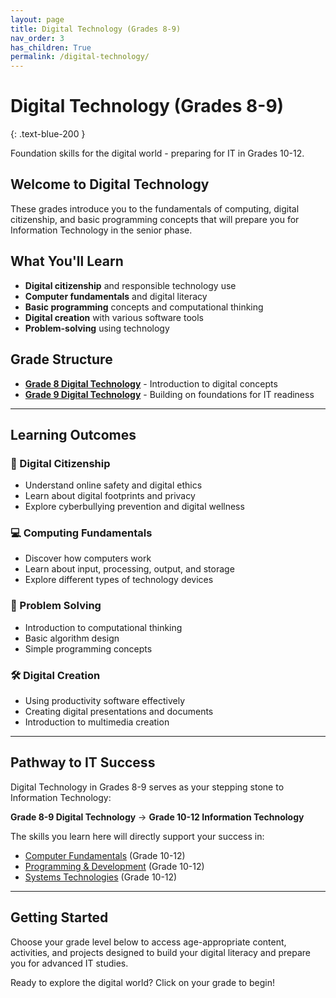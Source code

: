 ```yaml
---
layout: page
title: Digital Technology (Grades 8-9)
nav_order: 3
has_children: True
permalink: /digital-technology/
---
```


# Digital Technology (Grades 8-9)
{: .text-blue-200 }

Foundation skills for the digital world - preparing for IT in Grades 10-12.

## Welcome to Digital Technology
These grades introduce you to the fundamentals of computing, digital citizenship, and basic programming concepts that will prepare you for Information Technology in the senior phase.

## What You'll Learn
- **Digital citizenship** and responsible technology use
- **Computer fundamentals** and digital literacy
- **Basic programming** concepts and computational thinking
- **Digital creation** with various software tools
- **Problem-solving** using technology

## Grade Structure
- **[Grade 8 Digital Technology](./grade8)** - Introduction to digital concepts
- **[Grade 9 Digital Technology](./grade9)** - Building on foundations for IT readiness

---

## Learning Outcomes

### 📱 Digital Citizenship
- Understand online safety and digital ethics
- Learn about digital footprints and privacy
- Explore cyberbullying prevention and digital wellness

### 💻 Computing Fundamentals  
- Discover how computers work
- Learn about input, processing, output, and storage
- Explore different types of technology devices

### 🎯 Problem Solving
- Introduction to computational thinking
- Basic algorithm design
- Simple programming concepts

### 🛠️ Digital Creation
- Using productivity software effectively
- Creating digital presentations and documents
- Introduction to multimedia creation

---

## Pathway to IT Success

Digital Technology in Grades 8-9 serves as your stepping stone to Information Technology:

**Grade 8-9 Digital Technology** → **Grade 10-12 Information Technology**

The skills you learn here will directly support your success in:
- [Computer Fundamentals](../fundamentals) (Grade 10-12)
- [Programming & Development](../programming) (Grade 10-12)
- [Systems Technologies](../systems) (Grade 10-12)

---

## Getting Started

Choose your grade level below to access age-appropriate content, activities, and projects designed to build your digital literacy and prepare you for advanced IT studies.

Ready to explore the digital world? Click on your grade to begin!
